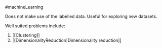 #machineLearning 


Does not make use of the labelled data.
Useful for exploring new datasets.

Well suited problems include:
1. [[Clustering]] 
2. [[DimensionalityReduction|Dimensionality reduction]]